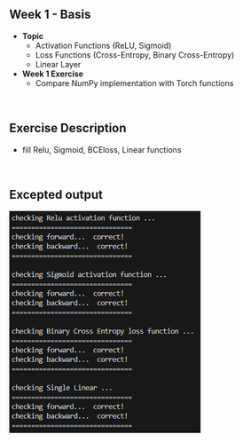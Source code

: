## **Week 1 - Basis**
- **Topic** 
  - Activation Functions (ReLU, Sigmoid)
  - Loss Functions (Cross-Entropy, Binary Cross-Entropy)
  - Linear Layer
- **Week 1 Exercise**
  - Compare NumPy implementation with Torch functions

</br>

## Exercise Description
- fill Relu, Sigmoid, BCEloss, Linear functions

</br>

## Excepted output

![week_1_output](https://github.com/naye971012/numpy_transformer/blob/main_code-refactored/images/week_1_output.png?raw=true)